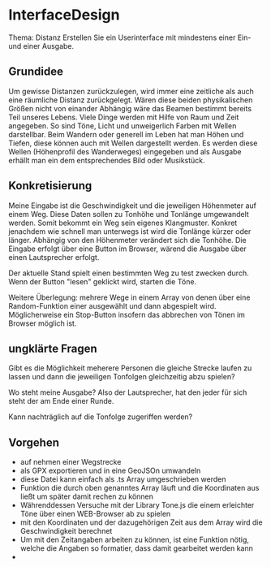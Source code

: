 # InterfaceDesign

Thema: Distanz
Erstellen Sie ein Userinterface mit mindestens einer Ein- und einer Ausgabe.

## Grundidee
Um gewisse Distanzen zurückzulegen, wird immer eine zeitliche als auch eine räumliche Distanz zurückgelegt. Wären diese beiden physikalischen Größen nicht von einander Abhängig wäre das Beamen bestimmt bereits Teil unseres Lebens.
Viele Dinge werden mit Hilfe von Raum und Zeit angegeben. So sind Töne, Licht und unweigerlich Farben mit Wellen darstellbar. Beim Wandern oder generell im Leben hat man Höhen und Tiefen, diese können auch mit Wellen dargestellt werden. Es werden diese Wellen (Höhenprofil des Wanderweges) eingegeben und als Ausgabe erhällt man ein dem entsprechendes Bild oder Musikstück.

## Konkretisierung
Meine Eingabe ist die Geschwindigkeit und die jeweiligen Höhenmeter auf einem Weg. Diese Daten sollen zu Tonhöhe und Tonlänge umgewandelt werden. Somit bekommt ein Weg sein eigenes Klangmuster.
Konkret jenachdem wie schnell man unterwegs ist wird die Tonlänge kürzer oder länger. Abhängig von den Höhenmeter verändert sich die Tonhöhe.
Die Eingabe erfolgt über eine Button im Browser, wärend die Ausgabe über einen Lautsprecher erfolgt.

Der aktuelle Stand spielt einen bestimmten Weg zu test zwecken durch. Wenn der Button "lesen" geklickt wird, starten die Töne.

Weitere Überlegung: mehrere Wege in einem Array von denen über eine Random-Funktion einer ausgewählt und dann abgespielt wird. 
Möglicherweise ein Stop-Button insofern das abbrechen von Tönen im Browser möglich ist.

## ungklärte Fragen
Gibt es die Möglichkeit meherere Personen die gleiche Strecke laufen zu lassen und dann die jeweiligen Tonfolgen gleichzeitig abzu spielen?

Wo steht meine Ausgabe? Also der Lautsprecher, hat den jeder für sich steht der am Ende einer Runde.

Kann nachträglich auf die Tonfolge zugeriffen werden?

## Vorgehen
- auf nehmen einer Wegstrecke
- als GPX exportieren und in eine GeoJSOn umwandeln
- diese Datei kann einfach als .ts Array umgeschrieben werden
- Funktion die durch oben genanntes Array läuft und die Koordinaten aus ließt um später damit rechen zu können
- Währenddessen Versuche mit der Library Tone.js die einem erleichter Töne über einen WEB-Browser ab zu spielen
- mit den Koordinaten und der dazugehörigen Zeit aus dem Array wird die Geschwindigkeit berechnet
- Um mit den Zeitangaben arbeiten zu können, ist eine Funktion nötig, welche die Angaben so formatier, dass damit gearbeitet werden kann
- 
